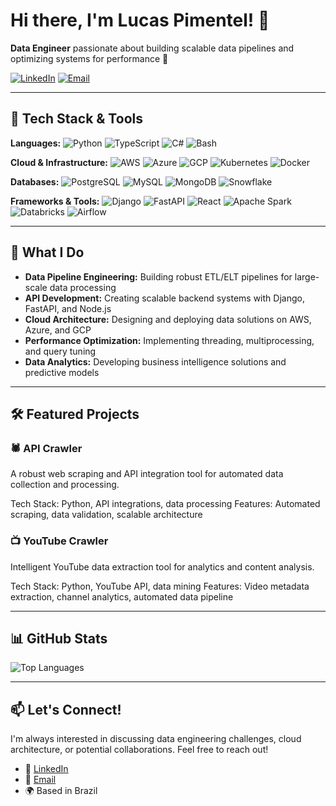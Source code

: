 # Hi there, I'm Lucas Pimentel! 👋

**Data Engineer** passionate about building scalable data pipelines and optimizing systems for performance 🚀

[![LinkedIn](https://img.shields.io/badge/-LinkedIn-0077B5?style=flat&logo=linkedin&logoColor=white)](https://www.linkedin.com/in/lucas-pimentel52070624a/)
[![Email](https://img.shields.io/badge/-Email-D14836?style=flat&logo=gmail&logoColor=white)](mailto:lucas_cpimentel@proton.me)

---

## 🔧 Tech Stack & Tools

**Languages:**
![Python](https://img.shields.io/badge/-Python-3776AB?style=flat&logo=python&logoColor=white)
![TypeScript](https://img.shields.io/badge/-TypeScript-3178C6?style=flat&logo=typescript&logoColor=white)
![C#](https://img.shields.io/badge/-C%23-239120?style=flat&logo=csharp&logoColor=white)
![Bash](https://img.shields.io/badge/-Bash-4EAA25?style=flat&logo=gnubash&logoColor=white)

**Cloud & Infrastructure:**
![AWS](https://img.shields.io/badge/-AWS-232F3E?style=flat&logo=amazonaws&logoColor=white)
![Azure](https://img.shields.io/badge/-Azure-0078D4?style=flat&logo=microsoftazure&logoColor=white)
![GCP](https://img.shields.io/badge/-GCP-4285F4?style=flat&logo=googlecloud&logoColor=white)
![Kubernetes](https://img.shields.io/badge/-Kubernetes-326CE5?style=flat&logo=kubernetes&logoColor=white)
![Docker](https://img.shields.io/badge/-Docker-2496ED?style=flat&logo=docker&logoColor=white)

**Databases:**
![PostgreSQL](https://img.shields.io/badge/-PostgreSQL-336791?style=flat&logo=postgresql&logoColor=white)
![MySQL](https://img.shields.io/badge/-MySQL-4479A1?style=flat&logo=mysql&logoColor=white)
![MongoDB](https://img.shields.io/badge/-MongoDB-47A248?style=flat&logo=mongodb&logoColor=white)
![Snowflake](https://img.shields.io/badge/-Snowflake-29B5E8?style=flat&logo=snowflake&logoColor=white)

**Frameworks & Tools:**
![Django](https://img.shields.io/badge/-Django-092E20?style=flat&logo=django&logoColor=white)
![FastAPI](https://img.shields.io/badge/-FastAPI-009688?style=flat&logo=fastapi&logoColor=white)
![React](https://img.shields.io/badge/-React-61DAFB?style=flat&logo=react&logoColor=black)
![Apache Spark](https://img.shields.io/badge/-Apache%20Spark-E25A1C?style=flat&logo=apachespark&logoColor=white)
![Databricks](https://img.shields.io/badge/-Databricks-FF3621?style=flat&logo=databricks&logoColor=white)
![Airflow](https://img.shields.io/badge/-Airflow-017CEE?style=flat&logo=apacheairflow&logoColor=white)


---

## 🚀 What I Do

- **Data Pipeline Engineering:** Building robust ETL/ELT pipelines for large-scale data processing
- **API Development:** Creating scalable backend systems with Django, FastAPI, and Node.js
- **Cloud Architecture:** Designing and deploying data solutions on AWS, Azure, and GCP
- **Performance Optimization:** Implementing threading, multiprocessing, and query tuning
- **Data Analytics:** Developing business intelligence solutions and predictive models

---

## 🛠️ Featured Projects
### 🕷️ API Crawler
A robust web scraping and API integration tool for automated data collection and processing.

Tech Stack: Python, API integrations, data processing
Features: Automated scraping, data validation, scalable architecture

### 📺 YouTube Crawler
Intelligent YouTube data extraction tool for analytics and content analysis.

Tech Stack: Python, YouTube API, data mining
Features: Video metadata extraction, channel analytics, automated data pipeline

---

## 📊 GitHub Stats

![Top Languages](https://github-readme-stats.vercel.app/api/top-langs/?username=luc-pimentel&layout=compact&theme=radical)

---

## 📫 Let's Connect!

I'm always interested in discussing data engineering challenges, cloud architecture, or potential collaborations. Feel free to reach out!

- 💼 [LinkedIn](https://www.linkedin.com/in/lucas-pimentel52070624a/)
- 📧 [Email](mailto:lucas_cpimentel@proton.me)
- 🌍 Based in Brazil
